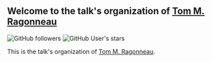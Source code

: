 ## Welcome to the talk's organization of [Tom M. Ragonneau](https://www.tomragonneau.com/)

![GitHub followers](https://img.shields.io/github/followers/ragonneau-talks?logo=github&style=for-the-badge)
![GitHub User's stars](https://img.shields.io/github/stars/ragonneau-talks?logo=github&style=for-the-badge)

This is the talk's organization of [Tom M. Ragonneau](https://www.tomragonneau.com/).
